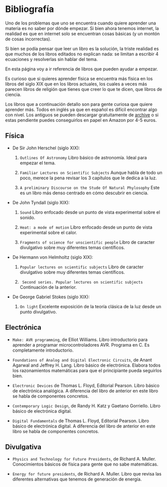 # Bibliografía

Uno de los problemas que uno se encuentra cuando quiere aprender una materia
es no saber por dónde empezar. Si bien ahora tenemos internet, la realidad es
que en internet solo se encuentran cosas básicas (y un montón de cosas
incorrectas).

Si bien se podía pensar que leer un libro es la solución, la triste realidad
es que muchos de los libros editados no explican nada: se limitan a escribir
4 ecuaciones y resolverlas sin hablar del tema.

En esta página voy a ir referencia de libros que pueden ayudar a empezar.

Es curioso que si quieres aprender física se encuentra más física en los
libros del siglo XIX que en los libros actuales, los cuales a veces más
parecen libros de religión que tienes que creer lo que te dicen, que libros de
ciencia.

Los libros que a continuación detallo son para gente curiosa que quiere
aprender más. Todos en inglés ya que en español es difícil encontrar algo con
nivel. Los antiguos se pueden descargar gratuitamente de
[archive](https://archive.org/) o si estas pendiente puedes conseguirlos en
papel en Amazon por 4-5 euros.


## Física
* De Sir John Herschel (siglo XIX):
  1. `Outlines Of Astronomy`
      Libro básico de astronomía. Ideal para empezar el tema.

  2. `Familiar Lectures on Scientific Subjects`
     Aunque habla de todo un poco, merece la pena revisar los 3 capítulos que
     le dedica a la luz. 
  
  3. `A preliminary Discourse on the Stude Of Natural Phylosophy`
     Este es un libro más denso centrado en cómo descubrir en ciencia.

* De John Tyndall (siglo XIX):
  1. `Sound`
     Libro enfocado desde un punto de vista experimental sobre el sonido.

  2. `Heat: a mode of motion`
     Libro enfocado desde un punto de vista experimental sobre el calor.

  3. `Fragments of science for unscientific people`
     Libro de caracter divulgativo sobre muy diferentes temas científicos.

* De Hermann von Helmholtz (siglo XIX):
  1. `Popular lectures on scientific subjects`
     Libro de caracter divulgativo sobre muy diferentes temas científicos.
     
  2. ` Second series. Popular lectures on scientific subjects`
     Continuación de la anterior.

* De George Gabriel Stokes (siglo XIX):
  1. `On light`
     Excelente exposición de la teoría clásica de la luz desde un punto
     divulgativo.


## Electrónica
* `Make: AVR programming`, de Elliot Williams.
  Libro introductorio para aprender a programar microcontroladores AVR.
  Programa en C. Es completamente introductorio.

* `Foundations of Analog and Digital Electronic Circuits`, de Anant Agarwal
  and Jeffrey H. Lang.
  Libro básico de electrónica. Elabora todos los razonamientos matemáticas
  para que el principiante pueda seguirlos bien.

* `Electronic Devices` de Thomas L. Floyd, Editorial Pearson.
  Libro básico de electrónica analógica. A diferencia del libro de anterior en
  este libro se habla de componentes concretos.

* `Contemporary Logic Design`, de Randy H. Katz y Gaetano Gorriello.
  Libro básico de electrónica digital.

* `Digital Fundamentals` de Thomas L. Floyd, Editorial Pearson.
  Libro básico de electrónica digital. A diferencia del libro de anterior en
  este libro se habla de componentes concretos.


## Divulgativa
* `Physics and Technology for Future Presidents`, de Richard A. Muller.
   Conocimientos básicos de física para gente que no sabe matemáticas.

* `Energy for future presidents`, de Richard A. Muller.
  Libro que revisa las diferentes alternativas que tenemos de generación de
  energía.

